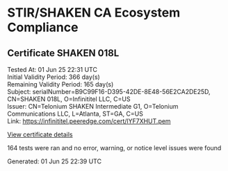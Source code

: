 # STIR/SHAKEN CA Ecosystem Compliance

## Certificate SHAKEN 018L

Tested At: 01 Jun 25 22:31 UTC\
Initial Validity Period: 366 day(s)\
Remaining Validity Period: 165 day(s)\
Subject: serialNumber=B9C99F16-D395-42DE-8E48-56E2CA2DE25D, CN=SHAKEN 018L, O=Infinititel LLC, C=US\
Issuer: CN=Telonium SHAKEN Intermediate G1, O=Telonium Communications LLC, L=Atlanta, ST=GA, C=US\
Link: https://infinititel.peeredge.com/cert/lYF7XHUT.pem

[View certificate details](https://x509.io/?cert=MIIDJDCCAsqgAwIBAgIQMfG%2BshOux6fOwq7tcoyjajAKBggqhkjOPQQDAjB8MQswCQYDVQQGEwJVUzELMAkGA1UECAwCR0ExEDAOBgNVBAcMB0F0bGFudGExJDAiBgNVBAoMG1RlbG9uaXVtIENvbW11bmljYXRpb25zIExMQzEoMCYGA1UEAwwfVGVsb25pdW0gU0hBS0VOIEludGVybWVkaWF0ZSBHMTAeFw0yNDExMTMwMjAwMzJaFw0yNTExMTMwMjAxMzJaMGwxCzAJBgNVBAYTAlVTMRgwFgYDVQQKEw9JbmZpbml0aXRlbCBMTEMxFDASBgNVBAMTC1NIQUtFTiAwMThMMS0wKwYDVQQFEyRCOUM5OUYxNi1EMzk1LTQyREUtOEU0OC01NkUyQ0EyREUyNUQwWTATBgcqhkjOPQIBBggqhkjOPQMBBwNCAAQ0jLuLksyFQdKqwbU61g4R8srLfSa3E8NvqWZQhRW7prZsj%2Fm6M2MsPogN66Ha%2Fm8IsTBDpIIAQEeN7ZWupv6do4IBPDCCATgwDgYDVR0PAQH%2FBAQDAgeAMAwGA1UdEwEB%2FwQCMAAwHQYDVR0OBBYEFE9jonFLA6dfH3ir1ovEqocH2v6aMB8GA1UdIwQYMBaAFKoku%2F8UdUB5LYdv6A1Bd8q7zYiwMBcGA1UdIAQQMA4wDAYKYIZIAYb%2FCQEBBDCBpgYDVR0fBIGeMIGbMIGYoDqgOIY2aHR0cHM6Ly9hdXRoZW50aWNhdGUtYXBpLmljb25lY3Rpdi5jb20vZG93bmxvYWQvdjEvY3JsolqkWDBWMRQwEgYDVQQHEwtCcmlkZ2V3YXRlcjELMAkGA1UECBMCTkoxEzARBgNVBAMTClNUSS1QQSBDUkwxCzAJBgNVBAYTAlVTMQ8wDQYDVQQKEwZTVEktUEEwFgYIKwYBBQUHARoECjAIoAYWBDAxOEwwCgYIKoZIzj0EAwIDSAAwRQIhAKsOR1a1TMJLK2R9v2ayh6BzGHESLXM616N3ALHz7G3aAiBISlFXyBiz5BHs9slEBrrMUeO1ijNiLeEC8m3dBr7ikw%3D%3D)

164 tests were ran and no error, warning, or notice level issues were found


Generated: 01 Jun 25 22:39 UTC
